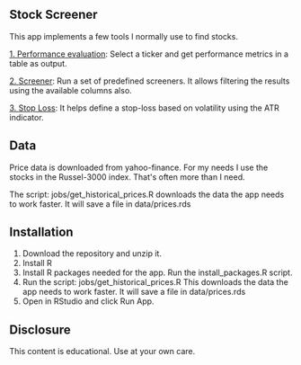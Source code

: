 ## Stock Screener

This app implements a few tools I normally use to find stocks. 

[1. Performance evaluation](https://github.com/martinbel/StockScreener/blob/master/imgs/Performance.jpeg): Select a ticker and get performance metrics in a table as output.

[2. Screener](https://github.com/martinbel/StockScreener/blob/master/imgs/Screener.jpeg): Run a set of predefined screeners. It allows filtering the results using the available columns also. 

[3. Stop Loss](https://github.com/martinbel/StockScreener/blob/master/imgs/StopLoss.jpeg): It helps define a stop-loss based on volatility using the ATR indicator. 

## Data

Price data is downloaded from yahoo-finance. For my needs I use the stocks in the Russel-3000 index. 
That's often more than I need. 

The script: jobs/get_historical_prices.R downloads the data the app needs to work faster. It will save a file in data/prices.rds

## Installation

1. Download the repository and unzip it. 
2. Install R
3. Install R packages needed for the app. Run the install_packages.R script.
4. Run the script: jobs/get_historical_prices.R 
This downloads the data the app needs to work faster. It will save a file in data/prices.rds
5. Open in RStudio and click Run App. 

## Disclosure

This content is educational. Use at your own care. 
